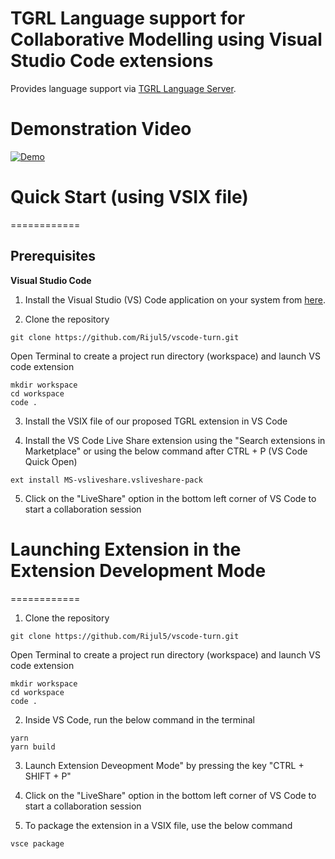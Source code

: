 TGRL Language support for Collaborative Modelling using Visual Studio Code extensions
=====================
Provides language support via [TGRL Language Server](https://github.com/JUCMNAV/TURNEditor/tree/vscode-lsp).

# Demonstration Video
[![Demo]()](https://youtu.be/3fqXI3tiQjw)

# Quick Start (using VSIX file)
============
## Prerequisites
**Visual Studio Code**
1. Install the Visual Studio (VS) Code application on your system from [here](https://code.visualstudio.com/download).

2. Clone the repository
```
git clone https://github.com/Rijul5/vscode-turn.git
```
Open Terminal to create a project run directory (workspace) and launch VS code extension
```
mkdir workspace
cd workspace
code .
```    
3. Install the VSIX file of our proposed TGRL extension in VS Code

4. Install the VS Code Live Share extension using the "Search extensions in Marketplace" or using the below command after CTRL + P (VS Code Quick Open)
```
ext install MS-vsliveshare.vsliveshare-pack
```

5. Click on the "LiveShare" option in the bottom left corner of VS Code to start a collaboration session


# Launching Extension in the Extension Development Mode
============

1. Clone the repository
```
git clone https://github.com/Rijul5/vscode-turn.git
```
Open Terminal to create a project run directory (workspace) and launch VS code extension
```
mkdir workspace
cd workspace
code .
```

2. Inside VS Code, run the below command in the terminal
```
yarn
yarn build
```

3. Launch Extension Deveopment Mode" by pressing the key "CTRL + SHIFT + P"

4. Click on the "LiveShare" option in the bottom left corner of VS Code to start a collaboration session

5. To package the extension in a VSIX file, use the below command
```
vsce package
```





